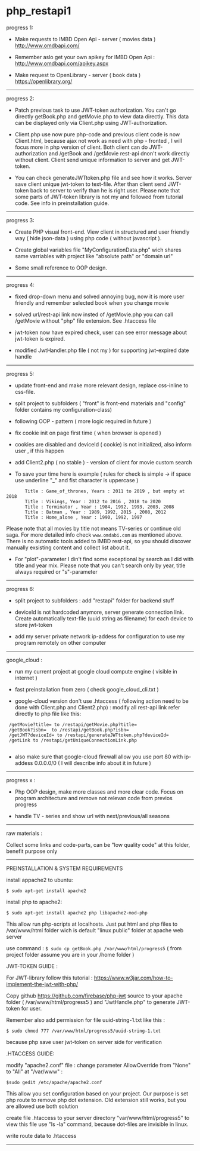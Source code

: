 # php_restapi1


progress 1: 

 - Make requests to IMBD Open Api - server ( movies data )
   http://www.omdbapi.com/

 - Remember aslo get your own apikey for IMBD Open Api :
   http://www.omdbapi.com/apikey.aspx


- Make request to  OpenLibrary - server ( book data ) 
  https://openlibrary.org/

_________________________________________________________

progress 2:

 - Patch previous task to use JWT-token authorization. You can't go directly getBook.php and getMovie.php to view
data directly. This data can be displayed only via Client.php using JWT-authorization.

- Client.php use now pure php-code and previous client code is now Client.html, because ajax not work as need with php - fronted , I will focus more in php version of client.
Both client can do JWT-authorization and /getBook and /getMovie rest-api dnon't work directly without client. Client send unique information to server and get JWT-token.

- You can check generateJWTtoken.php file and see how it works. Server save client unique jwt-token to text-file. After than client send JWT-token back to server to verify than he is right user. 
Please note that some parts of JWT-token library is not my and followed from tutorial code. See info in preinstallation guide.

_________________________________________________________

progress 3:

- Create PHP visual front-end. View client in structured and user friendly way ( hide json-data ) using php code ( without javascript ).
 
- Create global variables file "MyConfigurationData.php" wich shares same varriables with project like "absolute path" or "domain url"

- Some small reference to OOP design.

_________________________________________________________

progress 4:

- fixed drop-down menu and solved annoying bug, now it is more user friendly and remember selected book when you change movie

- solved url/rest-api link now insted of /getMovie.php you can call /getMovie without "php" file extension.   See .htaccess file

- jwt-token now have expired check, user can see error message about jwt-token is expired.

- modified JwtHandler.php file ( not my ) for supporting jwt-expired date handle

_________________________________________________________

progress 5:

- update front-end and make more relevant design, replace css-inline to css-file. 

- split project to subfolders ( "front" is front-end materials and "config" folder contains my configuration-class)

- following OOP - pattern ( more logic required in future )

- fix cookie init on page first time ( when browser is opened )

- cookies are disabled and deviceId ( cookie) is not initialized, also inform user , if this happen

- add Client2.php ( no stable ) - version of client for movie custom search 

- To save your time here is example ( rules for check is simple -> if space use  underline "_" and fist character is uppercase )  


``` 
       Title : Game_of_thrones, Years : 2011 to 2019 , but empty at 2018
       Title : Vikings, Year : 2012 to 2016 , 2018 to 2020
       Title : Terminator , Year : 1984, 1992, 1993, 2003, 2008
       Title : Batman , Year : 1989, 1992, 2015 , 2008, 2012  
       Title : Home_alone , Year : 1990, 1992, 1997 

``` 
Please note that all movies by title not means TV-series or continue old saga. For more detailed info
check  ```www.omdabi.com``` as mentioned above. There is no automatic tools added to IMBD rest-api, so you should 
discover manually exsisting content and collect list about it. 

- For "plot"-parameter I din't find some exceptional by search as I did with title and year mix. Please note that you 
can't search only by year, title always required or "s"-parameter 

_______________________________________________________


progress 6:

- split project to subfolders : add "restapi" folder for backend stuff

- deviceId is not hardcoded anymore, server generate connection link. Create automatically text-file (uuid string as filename) for each device to store jwt-token

- add my server private network ip-addess for configuration to use my program remotely on other computer

_________________________________________________________

google_cloud :

- run my current project at google cloud compute engine ( visible in internet )

- fast preinstallation from zero ( check google_cloud_cli.txt ) 

- google-cloud version don't use .htaccess ( following action need to be done with Client.php and Client2.php) : modify all rest-api link refer directly to php file like this:

```
 /getMovie?title= to /restapi/getMovie.php?title=
 /getBook?isbn=  to /restapi/getBook.php?isbn=
 /getJWT?deviceId= to /restapi/generateJWTtoken.php?deviceId=
 /getLink to /restapi/getUniqueConnectionLink.php
 
```

- also make sure that google-cloud firewall allow you use port 80 with ip-addess 0.0.0.0/0  ( I will describe info about it in future )
_________________________________________________________

progress x :

 - Php OOP design, make more classes and more clear code. Focus on program architecture and remove not relevan code from previos progress
 

 - handle TV - series and show url with next/previous/all seasons
 
_________________________________________________________

raw materials :

Collect some links and code-parts, can be "low quality code" at this folder, benefit purpose only

_________________________________________________________

PREINSTALLATION & SYSTEM REQUIREMENTS


install appache2 to ubuntu:

```$ sudo apt-get install apache2```

install php to apache2:

```$ sudo apt-get install apache2 php libapache2-mod-php```

This allow run php-scripts at localhosts. Just put html and php files to 
/var/www/html folder wich is default "linux public" folder at apache web server

use command : 
```$ sudo cp getBook.php /var/www/html/progress5``` 
( from project folder assume you are in your /home folder )

JWT-TOKEN GUIDE :

For JWT-library follow this tutorial : 
https://www.w3jar.com/how-to-implement-the-jwt-with-php/

Copy github https://github.com/firebase/php-jwt source to your apache folder ( /var/www/html/progress5 ) and "JwtHandle.php"  to generate JWT-token for user.

Remember also add permission for file uuid-string-1.txt like this : 

```$ sudo chmod 777 /var/www/html/progress5/uuid-string-1.txt``` 

because php save user jwt-token on server side for verification

.HTACCESS GUIDE:

modify "apache2.conf" file : change parameter AllowOverride from "None" to "All" at "/var/www" :

```$sudo gedit /etc/apache/apache2.conf```

This allow you set configuration based on your project. Our purpose is set php route to remove php dot extension. Old extension still works, but you are allowed use both solution

create file .htaccess to your server directory "var/www/html/progress5" to view this file use "ls -la" command, because dot-files are invisible in linux.

write route data to .htaccess


_________________________________________________________






 
